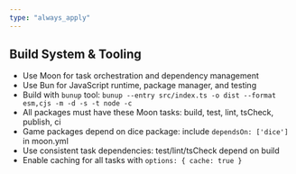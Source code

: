 ```yaml
---
type: "always_apply"
---
```


## Build System & Tooling

- Use Moon for task orchestration and dependency management
- Use Bun for JavaScript runtime, package manager, and testing
- Build with `bunup` tool: `bunup --entry src/index.ts -o dist --format esm,cjs -m -d -s -t node -c`
- All packages must have these Moon tasks: build, test, lint, tsCheck, publish, ci
- Game packages depend on dice package: include `dependsOn: ['dice']` in moon.yml
- Use consistent task dependencies: test/lint/tsCheck depend on build
- Enable caching for all tasks with `options: { cache: true }`
